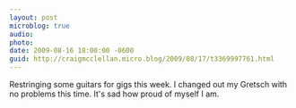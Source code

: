 ```yaml
---
layout: post
microblog: true
audio: 
photo: 
date: 2009-08-16 18:00:00 -0600
guid: http://craigmcclellan.micro.blog/2009/08/17/t3369997761.html
---
```

Restringing some guitars for gigs this week.  I changed out my Gretsch with no problems this time.  It's sad how proud of myself I am.
